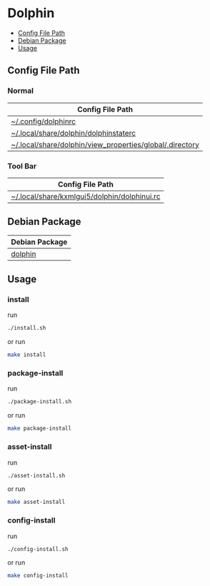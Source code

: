 

# Dolphin

* [Config File Path](#config-file-path)
* [Debian Package](#debian-package)
* [Usage](#usage)




## Config File Path


### Normal

| Config File Path |
| ---------------- |
| [~/.config/dolphinrc](./asset/overlay/etc/skel/.config/dolphinrc) |
| [~/.local/share/dolphin/dolphinstaterc](./asset/overlay/etc/skel/.local/share/dolphin/dolphinstaterc) |
| [~/.local/share/dolphin/view_properties/global/.directory](./asset/overlay/etc/skel/.local/share/dolphin/view_properties/global/.directory) |


### Tool Bar

| Config File Path |
| ---------------- |
| [~/.local/share/kxmlgui5/dolphin/dolphinui.rc](./asset/overlay/etc/skel/.local/share/kxmlgui5/dolphin/dolphinui.rc) |




## Debian Package

| Debian Package |
| -------------- |
| [dolphin](https://packages.debian.org/stable/dolphin) |




## Usage


### install

run

``` sh
./install.sh
```

or run

``` sh
make install
```


### package-install

run

``` sh
./package-install.sh
```

or run

``` sh
make package-install
```


### asset-install

run

``` sh
./asset-install.sh
```

or run

``` sh
make asset-install
```


### config-install

run

``` sh
./config-install.sh
```

or run

``` sh
make config-install
```
